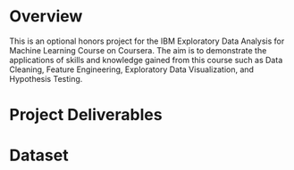 # Overview
This is an optional honors project for the IBM Exploratory Data Analysis for Machine Learning Course on Coursera. The aim is to demonstrate the applications of skills and knowledge gained from this course such as Data Cleaning, Feature Engineering, Exploratory Data Visualization, and Hypothesis Testing.

# Project Deliverables


# Dataset 

